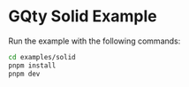 # GQty Solid Example

Run the example with the following commands:

```bash
cd examples/solid
pnpm install
pnpm dev
```
